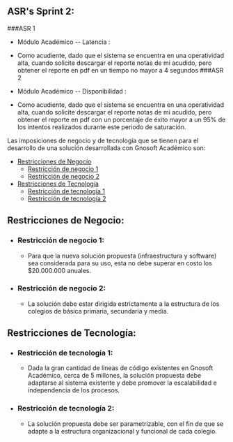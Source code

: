 ## ASR's Sprint 2: 
  ###ASR 1 
  *  Módulo Académico  -- Latencia :
  - Como acudiente, dado que el sistema se encuentra en una operatividad alta, cuando solicite descargar el reporte notas de mi acudido, pero obtener el reporte en pdf en un           tiempo no mayor a 4 segundos
  ###ASR 2
  *  Módulo Académico  -- Disponibilidad :
  - Como acudiente, dado que el sistema se encuentra en una operatividad alta, cuando solicite descargar el reporte notas de mi acudido, pero obtener el reporte en pdf con un         porcentaje de éxito mayor a un 95% de los intentos realizados durante este periodo de saturación.


Las imposiciones de negocio y de tecnología que se tienen para el desarrollo de una solución desarrollada con Gnosoft Académico son:

* [Restricciones de Negocio](#Restricciones-de-negocio)
   * [Restricción de negocio 1](#Restricción-de-negocio-1) 
   * [Restricción de negocio 2](#Restricción-de-negocio-2) 
* [Restricciones de Tecnología](#Restricciones-de-tecnología)
   * [Restricción de tecnología 1](#Restricción-de-tecnología-1) 
   * [Restricción de tecnología 2](#Restricción-de-tecnología-2) 

## Restricciones de Negocio: 

  * ### Restricción de negocio 1:
     - Para que la nueva solución propuesta (infraestructura y software) sea considerada para su uso, esta no debe superar en costo los $20.000.000 anuales.
  * ### Restricción de negocio 2:
     - La solución debe estar dirigida estrictamente a la estructura de los colegios de básica primaria, secundaria y media.

## Restricciones de Tecnología:

  * ### Restricción de tecnología 1:
     - Dada la gran cantidad de líneas de código existentes en Gnosoft Académico, cerca de 5 millones, la solución propuesta debe adaptarse al sistema 
       existente y debe promover la escalabilidad e independencia de los procesos.
  * ### Restricción de tecnología 2:
     - La solución propuesta debe ser parametrizable, con el fin de que se adapte a la estructura organizacional y funcional de cada colegio.
